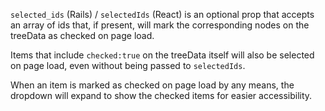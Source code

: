 `selected_ids` (Rails) / `selectedIds` (React) is an optional prop that accepts an array of ids that, if present, will mark the corresponding nodes on the treeData as checked on page load.

Items that include `checked:true` on the treeData itself will also be selected on page load, even without being passed to `selectedIds`.

When an item is marked as checked on page load by any means, the dropdown will expand to show the checked items for easier accessibility.
